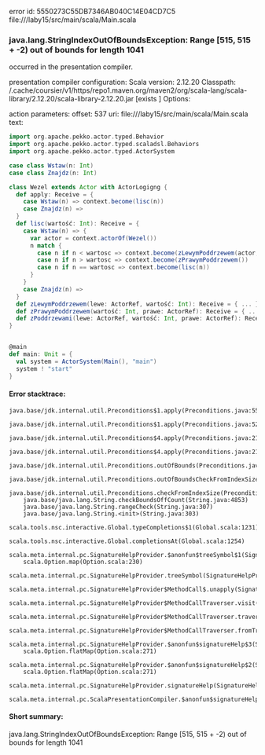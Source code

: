 error id: 5550273C55DB7346AB040C14E04CD7C5
file://<WORKSPACE>/laby15/src/main/scala/Main.scala
### java.lang.StringIndexOutOfBoundsException: Range [515, 515 + -2) out of bounds for length 1041

occurred in the presentation compiler.

presentation compiler configuration:
Scala version: 2.12.20
Classpath:
<HOME>/.cache/coursier/v1/https/repo1.maven.org/maven2/org/scala-lang/scala-library/2.12.20/scala-library-2.12.20.jar [exists ]
Options:



action parameters:
offset: 537
uri: file://<WORKSPACE>/laby15/src/main/scala/Main.scala
text:
```scala
import org.apache.pekko.actor.typed.Behavior
import org.apache.pekko.actor.typed.scaladsl.Behaviors
import org.apache.pekko.actor.typed.ActorSystem

case class Wstaw(n: Int)
case class Znajdz(n: Int)

class Wezel extends Actor with ActorLogigng {
  def apply: Receive = {
    case Wstaw(n) => context.become(lisc(n))
    case Znajdz(n) => 
  }
  def lisc(wartość: Int): Receive = { 
    case Wstaw(n) => {
      var actor = context.actorOf(Wezel())
      n match {
        case n if n < wartosc => context.become(zLewymPoddrzewem(actor, @@))
        case n if n > wartosc => context.become(zPrawymPoddrzewem())
        case n if n == wartosc => context.become(lisc(n))
      }
    }
    case Znajdz(n) => 
  }
  def zLewymPoddrzewem(lewe: ActorRef, wartość: Int): Receive = { ... }
  def zPrawymPoddrzewem(wartość: Int, prawe: ActorRef): Receive = { ... }
  def zPoddrzewami(lewe: ActorRef, wartość: Int, prawe: ActorRef): Receive = { ... } 
}


@main
def main: Unit = {
  val system = ActorSystem(Main(), "main")
  system ! "start"
}
```



#### Error stacktrace:

```
java.base/jdk.internal.util.Preconditions$1.apply(Preconditions.java:55)
	java.base/jdk.internal.util.Preconditions$1.apply(Preconditions.java:52)
	java.base/jdk.internal.util.Preconditions$4.apply(Preconditions.java:213)
	java.base/jdk.internal.util.Preconditions$4.apply(Preconditions.java:210)
	java.base/jdk.internal.util.Preconditions.outOfBounds(Preconditions.java:98)
	java.base/jdk.internal.util.Preconditions.outOfBoundsCheckFromIndexSize(Preconditions.java:118)
	java.base/jdk.internal.util.Preconditions.checkFromIndexSize(Preconditions.java:397)
	java.base/java.lang.String.checkBoundsOffCount(String.java:4853)
	java.base/java.lang.String.rangeCheck(String.java:307)
	java.base/java.lang.String.<init>(String.java:303)
	scala.tools.nsc.interactive.Global.typeCompletions$1(Global.scala:1231)
	scala.tools.nsc.interactive.Global.completionsAt(Global.scala:1254)
	scala.meta.internal.pc.SignatureHelpProvider.$anonfun$treeSymbol$1(SignatureHelpProvider.scala:398)
	scala.Option.map(Option.scala:230)
	scala.meta.internal.pc.SignatureHelpProvider.treeSymbol(SignatureHelpProvider.scala:396)
	scala.meta.internal.pc.SignatureHelpProvider$MethodCall$.unapply(SignatureHelpProvider.scala:213)
	scala.meta.internal.pc.SignatureHelpProvider$MethodCallTraverser.visit(SignatureHelpProvider.scala:324)
	scala.meta.internal.pc.SignatureHelpProvider$MethodCallTraverser.traverse(SignatureHelpProvider.scala:318)
	scala.meta.internal.pc.SignatureHelpProvider$MethodCallTraverser.fromTree(SignatureHelpProvider.scala:287)
	scala.meta.internal.pc.SignatureHelpProvider.$anonfun$signatureHelp$3(SignatureHelpProvider.scala:28)
	scala.Option.flatMap(Option.scala:271)
	scala.meta.internal.pc.SignatureHelpProvider.$anonfun$signatureHelp$2(SignatureHelpProvider.scala:26)
	scala.Option.flatMap(Option.scala:271)
	scala.meta.internal.pc.SignatureHelpProvider.signatureHelp(SignatureHelpProvider.scala:24)
	scala.meta.internal.pc.ScalaPresentationCompiler.$anonfun$signatureHelp$1(ScalaPresentationCompiler.scala:417)
```
#### Short summary: 

java.lang.StringIndexOutOfBoundsException: Range [515, 515 + -2) out of bounds for length 1041